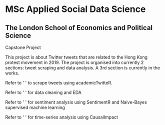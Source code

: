 # MSc Applied Social Data Science 
## The London School of Economics and Political Science 
Capstone Project

This project is about Twitter tweets that are related to the Hong Kong protest movement in 2019. The project is organised into currently 2 sections: tweet scraping and data analysis. A 3rd section is currently in the works.

Refer to ' ' to scrape tweets using academicTwitteR.

Refer to ' ' for data cleaning and EDA 

Refer to ' ' for sentiment analysis using SentimentR and Naive-Bayes supervised machine learning

Refer to ' ' for time-series analysis using CausalImpact

